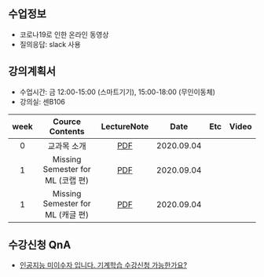 

## 수업정보
- 코로나19로 인한 온라인 동영상 
- 질의응답: slack 사용

## 강의계획서
- 수업시간: 금 12:00-15:00 (스마트기기), 15:00-18:00 (무인이동체)
- 강의실: 센B106

| week | Cource Contents | LectureNote | Date |  Etc | Video | 
|:---:|:---:|:---:|:---:|:---:|:---:| 
| 0 | 교과목 소개 | [PDF](https://github.com/sejongresearch/2020.MachineLearning/blob/master/LectureNote/1%E1%84%8C%E1%85%AE%E1%84%8E%E1%85%A1_%E1%84%80%E1%85%AA%E1%84%86%E1%85%A9%E1%86%A8%E1%84%89%E1%85%A9%E1%84%80%E1%85%A2(%E1%84%80%E1%85%B5%E1%84%80%E1%85%A8%E1%84%92%E1%85%A1%E1%86%A8%E1%84%89%E1%85%B3%E1%86%B8).pdf) | 2020.09.04 |  |  |
| 1 | Missing Semester for ML (코랩 편) | [PDF](https://github.com/sejongresearch/2020.MachineLearning/blob/master/LectureNote/1%E1%84%8C%E1%85%AE%E1%84%8E%E1%85%A1_MissingSemester_Colab(%E1%84%80%E1%85%B5%E1%84%80%E1%85%A8%E1%84%92%E1%85%A1%E1%86%A8%E1%84%89%E1%85%B3%E1%86%B8).pdf) | 2020.09.04 |  |  |
| 1 | Missing Semester for ML (캐글 편) | [PDF](https://github.com/sejongresearch/2020.MachineLearning/blob/master/LectureNote/1%E1%84%8C%E1%85%AE%E1%84%8E%E1%85%A1_MissingSemester_Kaggle(%E1%84%80%E1%85%B5%E1%84%80%E1%85%A8%E1%84%92%E1%85%A1%E1%86%A8%E1%84%89%E1%85%B3%E1%86%B8).pdf) | 2020.09.04 |  |  |


## 수강신청 QnA
- [인공지능 미이수자 입니다. 기계학습 수강신청 가능한가요?](https://github.com/sejongresearch/2020.MachineLearning/issues/1)
